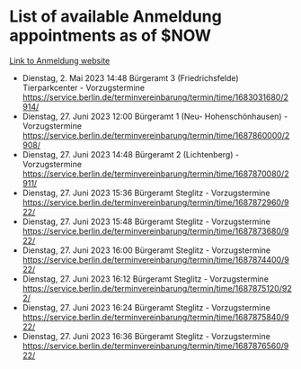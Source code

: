 # List of available Anmeldung appointments as of $NOW
[Link to Anmeldung website](https://service.berlin.de/terminvereinbarung/termin/tag.php?termin=1&anliegen[]=120686&dienstleisterlist=122210,122217,327316,122219,327312,122227,327314,122231,327346,122243,327348,122254,122252,329742,122260,329745,122262,329748,122271,327278,122273,327274,122277,327276,330436,122280,327294,122282,327290,122284,327292,122291,327270,122285,327266,122286,327264,122296,327268,150230,329760,122297,327286,122294,327284,122312,329763,122314,329775,122304,327330,122311,327334,122309,327332,317869,122281,327352,122279,329772,122283,122276,327324,122274,327326,122267,329766,122246,327318,122251,327320,122257,327322,122208,327298,122226,327300&herkunft=http%3A%2F%2Fservice.berlin.de%2Fdienstleistung%2F120686%2F)
- Dienstag, 2. Mai 2023 14:48 Bürgeramt 3 (Friedrichsfelde) Tierparkcenter - Vorzugstermine https://service.berlin.de/terminvereinbarung/termin/time/1683031680/2914/
- Dienstag, 27. Juni 2023 12:00 Bürgeramt 1 (Neu- Hohenschönhausen) - Vorzugstermine https://service.berlin.de/terminvereinbarung/termin/time/1687860000/2908/
- Dienstag, 27. Juni 2023 14:48 Bürgeramt 2 (Lichtenberg) - Vorzugstermine https://service.berlin.de/terminvereinbarung/termin/time/1687870080/2911/
- Dienstag, 27. Juni 2023 15:36 Bürgeramt Steglitz - Vorzugstermine https://service.berlin.de/terminvereinbarung/termin/time/1687872960/922/
- Dienstag, 27. Juni 2023 15:48 Bürgeramt Steglitz - Vorzugstermine https://service.berlin.de/terminvereinbarung/termin/time/1687873680/922/
- Dienstag, 27. Juni 2023 16:00 Bürgeramt Steglitz - Vorzugstermine https://service.berlin.de/terminvereinbarung/termin/time/1687874400/922/
- Dienstag, 27. Juni 2023 16:12 Bürgeramt Steglitz - Vorzugstermine https://service.berlin.de/terminvereinbarung/termin/time/1687875120/922/
- Dienstag, 27. Juni 2023 16:24 Bürgeramt Steglitz - Vorzugstermine https://service.berlin.de/terminvereinbarung/termin/time/1687875840/922/
- Dienstag, 27. Juni 2023 16:36 Bürgeramt Steglitz - Vorzugstermine https://service.berlin.de/terminvereinbarung/termin/time/1687876560/922/
